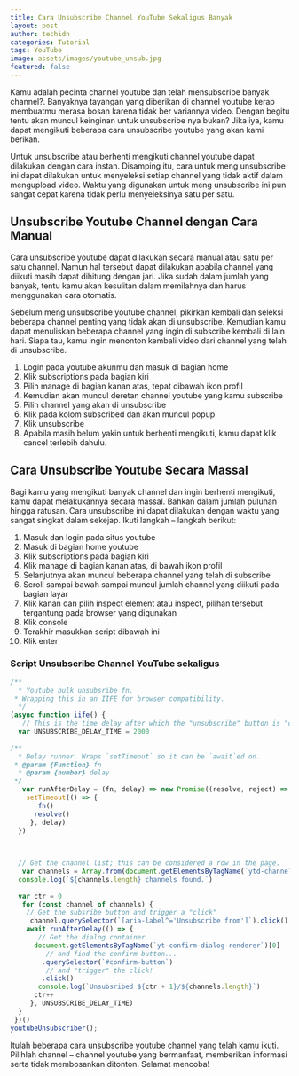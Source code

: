 ```yaml
---
title: Cara Unsubscribe Channel YouTube Sekaligus Banyak
layout: post
author: techidn
categories: Tutorial
tags: YouTube
image: assets/images/youtube_unsub.jpg
featured: false
---
```


Kamu adalah pecinta channel youtube dan telah mensubscribe banyak channel?. Banyaknya tayangan yang diberikan di channel youtube kerap membuatmu merasa bosan karena tidak ber variannya video. Dengan begitu tentu akan muncul keinginan untuk unsubscribe nya bukan? Jika iya, kamu dapat mengikuti beberapa cara unsubscribe youtube yang akan kami berikan. 

Untuk unsubscribe atau berhenti mengikuti channel youtube dapat dilakukan dengan cara instan. Disamping itu, cara untuk meng unsubscribe ini dapat dilakukan untuk menyeleksi setiap channel yang tidak aktif dalam mengupload video. Waktu yang digunakan untuk meng unsubscribe ini pun sangat cepat karena tidak perlu menyeleksinya satu per satu. 

## Unsubscribe Youtube Channel dengan Cara Manual 
Cara unsubscribe youtube dapat dilakukan secara manual atau satu per satu channel. Namun hal tersebut dapat dilakukan apabila channel yang diikuti masih dapat dihitung dengan jari. Jika sudah dalam jumlah yang banyak, tentu kamu akan kesulitan dalam memilahnya dan harus menggunakan cara otomatis. 

Sebelum meng unsubscribe youtube channel, pikirkan kembali dan seleksi beberapa channel penting yang tidak akan di unsubscribe. Kemudian kamu dapat menuliskan beberapa channel yang ingin di subscribe kembali di lain hari. Siapa tau, kamu ingin menonton kembali video dari channel yang telah di unsubscribe. 

1. Login pada youtube akunmu dan masuk di bagian home 
2. Klik subscriptions pada bagian kiri 
3. Pilih manage di bagian kanan atas, tepat dibawah ikon profil 
4. Kemudian akan muncul deretan channel youtube yang kamu subscribe
5. Pilih channel yang akan di unsubscribe 
6. Klik pada kolom subscribed dan akan muncul popup 
7. Klik unsubscribe 
8. Apabila masih belum yakin untuk berhenti mengikuti, kamu dapat klik cancel terlebih dahulu.

## Cara Unsubscribe Youtube Secara Massal 
Bagi kamu yang mengikuti banyak channel dan ingin berhenti mengikuti, kamu dapat melakukannya secara massal. Bahkan dalam jumlah puluhan hingga ratusan. Cara unsubscribe ini dapat dilakukan dengan waktu yang sangat singkat dalam sekejap. Ikuti langkah – langkah berikut: 

1. Masuk dan login pada situs youtube 
2. Masuk di bagian home youtube 
3. Klik subscriptions pada bagian kiri 
4. Klik manage di bagian kanan atas, di bawah ikon profil 
5. Selanjutnya akan muncul beberapa channel yang telah di subscribe 
6. Scroll sampai bawah sampai muncul jumlah channel yang diikuti pada bagian layar 
7. Klik kanan dan pilih inspect element atau inspect, pilihan tersebut tergantung pada browser yang digunakan 
8. Klik console 
9. Terakhir masukkan script dibawah ini
10. Klik enter 

### Script Unsubscribe Channel YouTube sekaligus

```js
/** 
  * Youtube bulk unsubsribe fn.
 * Wrapping this in an IIFE for browser compatibility.
  */
(async function iife() {
   // This is the time delay after which the "unsubscribe" button is "clicked"; Tweak to your liking!
  var UNSUBSCRIBE_DELAY_TIME = 2000
 
/**
  * Delay runner. Wraps `setTimeout` so it can be `await`ed on. 
 * @param {Function} fn 
  * @param {number} delay 
 */
   var runAfterDelay = (fn, delay) => new Promise((resolve, reject) => {
    setTimeout(() => {
       fn()
      resolve()
     }, delay)
  })
 

 
  // Get the channel list; this can be considered a row in the page.
   var channels = Array.from(document.getElementsByTagName(`ytd-channel-renderer`))
  console.log(`${channels.length} channels found.`)
 
  var ctr = 0
   for (const channel of channels) {
    // Get the subsribe button and trigger a "click"
     channel.querySelector(`[aria-label^='Unsubscribe from']`).click()
    await runAfterDelay(() => {
       // Get the dialog container...
      document.getElementsByTagName(`yt-confirm-dialog-renderer`)[0]
         // and find the confirm button...
        .querySelector(`#confirm-button`)
         // and "trigger" the click!
        .click()
       console.log(`Unsubsribed ${ctr + 1}/${channels.length}`)
      ctr++
     }, UNSUBSCRIBE_DELAY_TIME)
  }
 })()
youtubeUnsubscriber();
````

Itulah beberapa cara unsubscribe youtube channel yang telah kamu ikuti. Pilihlah channel – channel youtube yang bermanfaat, memberikan informasi serta tidak membosankan ditonton. Selamat mencoba! 

